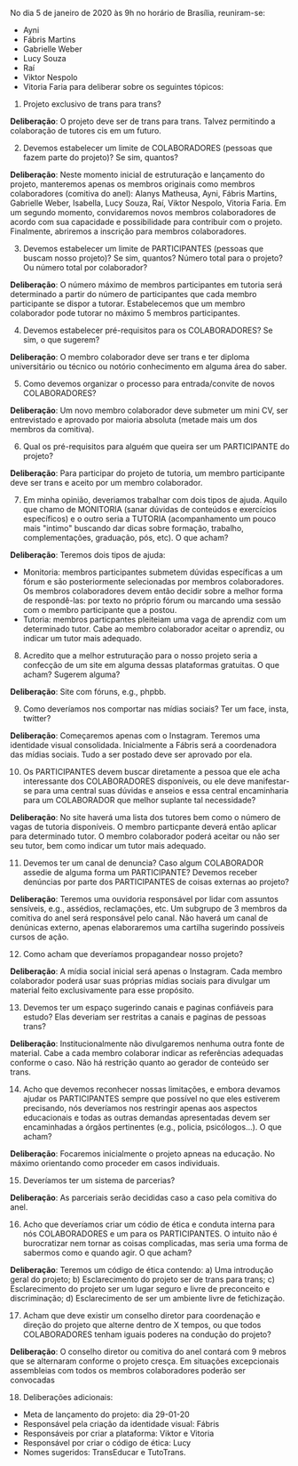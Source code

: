 No dia 5 de janeiro de 2020 às 9h no horário de Brasília, reuniram-se:
- Ayni
- Fábris Martins
- Gabrielle Weber
- Lucy Souza
- Raí 
- Viktor Nespolo
- Vitoria Faria
para deliberar sobre os seguintes tópicos:

1) Projeto exclusivo de trans para trans?

__Deliberação__: O projeto deve ser de trans para trans. Talvez permitindo a colaboração de tutores cis em um futuro.

2) Devemos estabelecer um limite de COLABORADORES (pessoas que fazem parte do projeto)? Se sim, quantos?

__Deliberação__: Neste momento inicial de estruturação e lançamento do projeto, manteremos apenas os membros originais como membros colaboradores (comitiva do anel): Alanys Matheusa, Ayni, Fábris Martins, Gabrielle Weber, Isabella, Lucy Souza, Raí, Viktor Nespolo, Vitoria Faria. Em um segundo momento, convidaremos novos membros colaboradores de acordo com sua capacidade e possibilidade para contribuir com o projeto. Finalmente, abriremos a inscrição para membros colaboradores.

3) Devemos estabelecer um limite de PARTICIPANTES (pessoas que buscam nosso projeto)? Se sim, quantos? Número total para o projeto? Ou número total por colaborador?

__Deliberação__: O número máximo de membros participantes em tutoria será determinado a partir do número de participantes que cada membro participante se dispor a tutorar. Estabelecemos que um membro colaborador pode tutorar no máximo 5 membros participantes.

4) Devemos estabelecer pré-requisitos para os COLABORADORES? Se sim, o que sugerem?

__Deliberação__: O membro colaborador deve ser trans e ter diploma universitário ou técnico ou notório conhecimento em alguma área do saber.

5) Como devemos organizar o processo para entrada/convite de novos COLABORADORES?

__Deliberação__: Um novo membro colaborador deve submeter um mini CV, ser entrevistado e aprovado por maioria absoluta (metade mais um dos membros da comitiva).

6) Qual os pré-requisitos para alguém que queira ser um PARTICIPANTE do projeto?

__Deliberação__: Para participar do projeto de tutoria, um membro participante deve ser trans e aceito por um membro colaborador.

7) Em minha opinião, deveriamos trabalhar com dois tipos de ajuda. Aquilo que chamo de MONITORIA (sanar dúvidas de conteúdos e exercícios específicos) e o outro seria a TUTORIA (acompanhamento um pouco mais "intimo" buscando dar dicas sobre formação, trabalho, complementações, graduação, pós, etc). O que acham?

__Deliberação__: Teremos dois tipos de ajuda:
  - Monitoria: membros participantes submetem dúvidas específicas a um fórum e são posteriormente selecionadas por membros colaboradores. Os membros colaboradores devem então decidir sobre a melhor forma de respondê-las: por texto no próprio fórum ou marcando uma sessão com o membro participante que a postou.
  - Tutoria: membros particpantes pleiteiam uma vaga de aprendiz com um determinado tutor. Cabe ao membro colaborador aceitar o aprendiz, ou indicar um tutor mais adequado.
  
8) Acredito que a melhor estruturação para o nosso projeto seria a confecção de um site em alguma dessas plataformas gratuitas. O que acham? Sugerem alguma?

__Deliberação__: Site com fóruns, e.g., phpbb.

9) Como deveríamos nos comportar nas mídias sociais? Ter um face, insta, twitter?

__Deliberação__: Começaremos apenas com o Instagram. Teremos uma identidade visual consolidada. Inicialmente a Fábris será a coordenadora das mídias sociais. Tudo a ser postado deve ser aprovado por ela.

10) Os PARTICIPANTES devem buscar diretamente a pessoa que ele acha interessante dos COLABORADORES disponíveis, ou ele deve manifestar-se para uma central suas dúvidas e anseios e essa central encaminharia para um COLABORADOR que melhor suplante tal necessidade?

__Deliberação__: No site haverá uma lista dos tutores bem como o número de vagas de tutoria disponíveis. O membro particpante deverá então aplicar para determinado tutor. O membro colaborador poderá aceitar ou não ser seu tutor, bem como indicar um tutor mais adequado.

11) Devemos ter um canal de denuncia? Caso algum COLABORADOR assedie de alguma forma um PARTICIPANTE? Devemos receber denúncias por parte dos PARTICIPANTES de coisas externas ao projeto?

__Deliberação__: Teremos uma ouvidoria responsável por lidar com assuntos sensíveis, e.g., assédios, reclamações, etc. Um subgrupo de 3 membros da comitiva do anel será responsável pelo canal. Não haverá um canal de denúnicas externo, apenas elaboraremos uma cartilha sugerindo possíveis cursos de ação.

12) Como acham que deveríamos propagandear nosso projeto?

__Deliberação__: A mídia social inicial será apenas o Instagram. Cada membro colaborador poderá usar suas próprias mídias sociais para divulgar um material feito exclusivamente para esse propósito.

13) Devemos ter um espaço sugerindo canais e paginas confiáveis para estudo? Elas deveriam ser restritas a canais e paginas de pessoas trans?

__Deliberação__: Institucionalmente não divulgaremos nenhuma outra fonte de material. Cabe a cada membro colaborar indicar as referências adequadas conforme o caso. Não há restrição quanto ao gerador de conteúdo ser trans.

14) Acho que devemos reconhecer nossas limitações, e embora devamos ajudar os PARTICIPANTES sempre que possível no que eles estiverem precisando, nós deveríamos nos restringir apenas aos aspectos educacionais e todas as outras demandas apresentadas devem ser encaminhadas a órgãos pertinentes (e.g., policia, psicólogos...). O que acham?

__Deliberação__: Focaremos inicialmente o projeto apneas na educação. No máximo orientando como proceder em casos individuais.

15) Deveríamos ter um sistema de parcerias?

__Deliberação__: As parceriais serão decididas caso a caso pela comitiva do anel.

16) Acho que deveríamos criar um códio de ética e conduta interna para nós COLABORADORES e um para os PARTICIPANTES. O intuito não é burocratizar nem tornar as coisas complicadas, mas seria uma forma de sabermos como e quando agir. O que acham?

__Deliberação__: Teremos um código de ética contendo:
  a) Uma introdução geral do projeto;
  b) Esclarecimento do projeto ser de trans para trans;
  c) Esclarecimento do projeto ser um lugar seguro e livre de preconceito e discriminação;
  d) Esclarecimento de ser um ambiente livre de fetichização.

17) Acham que deve existir um conselho diretor para coordenação e direção do projeto que alterne dentro de X tempos, ou que todos COLABORADORES tenham iguais poderes na condução do projeto?

__Deliberação__: O conselho diretor ou comitiva do anel contará com 9 mebros que se alternaram conforme o projeto cresça. Em situações excepcionais assembleias com todos os membros colaboradores poderão ser convocadas

18) Deliberações adicionais: 
  - Meta de lançamento do projeto: dia 29-01-20
  - Responsável pela criação da identidade visual: Fábris
  - Responsáveis por criar a plataforma: Viktor e Vitoria
  - Responsável por criar o código de ética: Lucy
  - Nomes sugeridos: TransEducar e TutoTrans.
